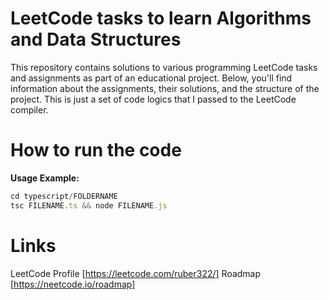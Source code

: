 # LeetCode tasks to learn Algorithms and Data Structures

This repository contains solutions to various programming LeetCode tasks and assignments as part of an educational project. Below, you'll find information about the assignments, their solutions, and the structure of the project. This is just a set of code logics that I passed to the LeetCode compiler.

# How to run the code

**Usage Example:**

```typescript
cd typescript/FOLDERNAME
tsc FILENAME.ts && node FILENAME.js
```

# Links

LeetCode Profile [https://leetcode.com/ruber322/]
Roadmap [https://neetcode.io/roadmap]
